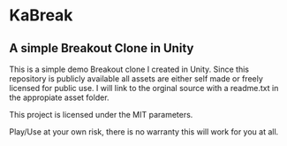 # KaBreak
## A simple Breakout Clone in Unity

This is a simple demo Breakout clone I created in Unity. Since this repository is publicly available all assets are either self made or freely licensed for public use. I will link to the orginal source with a readme.txt in the appropiate asset folder.

This project is licensed under the MIT parameters.

Play/Use at your own risk, there is no warranty this will work for you at all.
